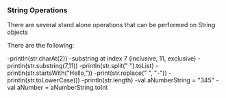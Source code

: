 ### String Operations

There are several stand alone operations that can be performed on String objects

There are the following: 

  -println(str.charAt(2))
  -substring at index 7 (inclusive, 11, exclusive)
  -println(str.substring(7,11))
  -println(str.split(" ").toList)
  -println(str.startsWith("Hello,"))
  -print(str.replace(" ", "-"))
  -println(str.toLowerCase())
  -println(str.length)
  -val aNumberString = "345"
  -val aNumber = aNumberString.toInt